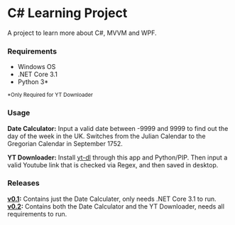 # C# Learning Project
A project to learn more about C#, MVVM and WPF.

### Requirements
- Windows OS
- .NET Core 3.1
- Python 3*  

<sub>*Only Required for YT Downloader</sub>

### Usage
**Date Calculator:** Input a valid date between -9999 and 9999 to find out the day of the week in the UK. Switches from the Julian Calendar to the Gregorian Calendar in September 1752.

**YT Downloader:** Install [yt-dl](https://github.com/ytdl-org/youtube-dl) through this app and Python/PIP. Then input a valid Youtube link that is checked via Regex, and then saved in desktop. 

### Releases
**[v0.1](https://github.com/jack-whatley/DateCalculator/releases/tag/releasev0.1):** Contains just the Date Calculater, only needs .NET Core 3.1 to run.  
**[v0.2](https://github.com/jack-whatley/DateCalculator/releases/tag/release2):** Contains both the Date Calculator and the YT Downloader, needs all requirements to run.
